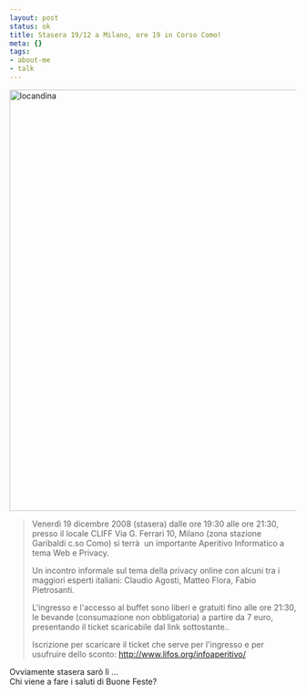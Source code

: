 ```yaml
--- 
layout: post
status: ok
title: Stasera 19/12 a Milano, ore 19 in Corso Como!
meta: {}
tags: 
- about-me
- talk
---
```

<a href="http://www.lastknight.com/download//2008/12/locandina.jpg"><img src="http://www.lastknight.com/download//2008/12/locandina.jpg" alt="locandina" title="locandina" width="523" height="740" class="aligncenter size-full wp-image-1229" /></a>  
    
>Venerdì 19 dicembre 2008 (stasera) dalle ore 19:30 alle ore 21:30, presso il locale CLIFF  Via G. Ferrari 10, Milano (zona stazione Garibaldi c.so Como) si terrà  un importante Aperitivo Informatico a tema Web e Privacy.  
>  
>Un incontro informale sul tema della privacy online con alcuni tra i maggiori esperti italiani: Claudio Agosti, Matteo Flora, Fabio Pietrosanti.  
>  
>L'ingresso e l'accesso al buffet sono liberi e gratuiti fino alle ore 21:30, le bevande (consumazione non obbligatoria) a partire da 7 euro, presentando il ticket scaricabile dal link sottostante..  
>   
> Iscrizione per scaricare il ticket che serve per l'ingresso e per usufruire dello sconto: <http://www.lifos.org/infoaperitivo/>  
  
Ovviamente stasera sarò lì ...  
Chi viene a fare i saluti di Buone Feste? 
